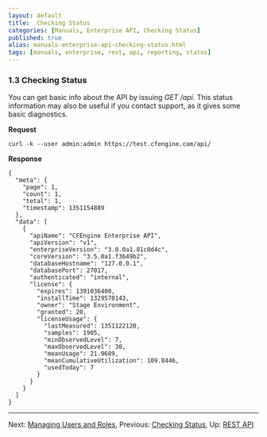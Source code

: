 ```yaml
---
layout: default
title:  Checking Status
categories: [Manuals, Enterprise API, Checking Status]
published: true
alias: manuals-enterprise-api-checking-status.html
tags: [manuals, enterprise, rest, api, reporting, status]
---
```


### 1.3 Checking Status

You can get basic info about the API by issuing *GET /api*. This status
information may also be useful if you contact support, as it gives some
basic diagnostics.

**Request**

    curl -k --user admin:admin https://test.cfengine.com/api/

**Response**

    {
      "meta": {
        "page": 1,
        "count": 1,
        "total": 1,
        "timestamp": 1351154889
      },
      "data": [
        {
          "apiName": "CFEngine Enterprise API",
          "apiVersion": "v1",
          "enterpriseVersion": "3.0.0a1.81c0d4c",
          "coreVersion": "3.5.0a1.f3649b2",
          "databaseHostname": "127.0.0.1",
          "databasePort": 27017,
          "authenticated": "internal",
          "license": {
            "expires": 1391036400,
            "installTime": 1329578143,
            "owner": "Stage Environment",
            "granted": 20,
            "licenseUsage": {
              "lastMeasured": 1351122120,
              "samples": 1905,
              "minObservedLevel": 7,
              "maxObservedLevel": 30,
              "meanUsage": 21.9689,
              "meanCumulativeUtilization": 109.8446,
              "usedToday": 7
            }
          }
        }
      ]
    }

* * * * *

Next: [Managing Users and
Roles](/manuals/Enterprise-3-0-API#Managing-Users-and-Roles),
Previous: [Checking
Status](/manuals/Enterprise-3-0-API#Checking-Status), Up: [REST
API](/manuals/Enterprise-3-0-API#REST-API)

